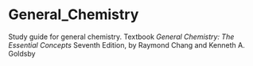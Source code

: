 # General_Chemistry
Study guide for general chemistry. 
Textbook *General Chemistry: The Essential Concepts* Seventh Edition, by Raymond Chang and Kenneth A. Goldsby

